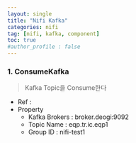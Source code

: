 ```yaml
---
layout: single
title: "Nifi Kafka"
categories: nifi
tag: [nifi, kafka, component]
toc: true
#author_profile : false
---
```




### 1. ConsumeKafka
> Kafka Topic을 Consume한다
* Ref : 
* Property
  - Kafka Brokers : broker.deogi:9092
  - Topic Name : eqp.tr.ic.eqp1
  - Group ID : nifi-test1 